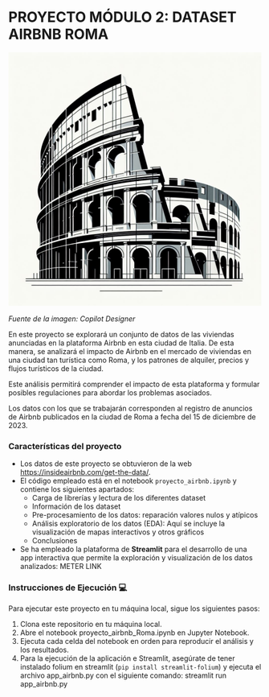 # PROYECTO MÓDULO 2: DATASET AIRBNB ROMA

![Imagen](rome_ia.jpg) 

*Fuente de la imagen: Copilot Designer*

En este proyecto se explorará un conjunto de datos de las viviendas anunciadas en la plataforma Airbnb en esta ciudad de Italia. De esta manera, se analizará el impacto de Airbnb en el mercado de viviendas en una ciudad tan turística como Roma, y los patrones de alquiler, precios y flujos turísticos de la ciudad.

Este análisis permitirá comprender el impacto de esta plataforma y formular posibles regulaciones para abordar los problemas asociados.

Los datos con los que se trabajarán corresponden al registro de anuncios de Airbnb publicados en la ciudad de Roma a fecha del 15 de diciembre de 2023. 

### Características del proyecto

- Los datos de este proyecto se obtuvieron de la web https://insideairbnb.com/get-the-data/.
- El código empleado está en el notebook ``proyecto_airbnb.ipynb`` y contiene los siguientes apartados:
    - Carga de librerías y lectura de los diferentes dataset
    - Información de los dataset
    - Pre-procesamiento de los datos: reparación valores nulos y atípicos
    - Análisis exploratorio de los datos (EDA): Aquí se incluye la visualización de mapas interactivos y otros gráficos
    - Conclusiones
- Se ha empleado la plataforma de **Streamlit** para el desarrollo de una app interactiva que permite la exploración y visualización de los datos analizados: METER LINK

### Instrucciones de Ejecución 💻

Para ejecutar este proyecto en tu máquina local, sigue los siguientes pasos:

1. Clona este repositorio en tu máquina local.
2. Abre el notebook proyecto_airbnb_Roma.ipynb en Jupyter Notebook.
3. Ejecuta cada celda del notebook en orden para reproducir el análisis y los resultados.
4. Para la ejecución de la aplicación e Streamlit, asegúrate de tener instalado folium en streamlit (``pip install streamlit-folium``) y ejecuta el archivo app_airbnb.py con el siguiente comando: streamlit run app_airbnb.py
